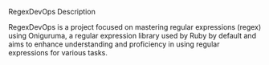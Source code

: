 RegexDevOps
Description

RegexDevOps is a project focused on mastering regular expressions (regex) using Oniguruma, a regular expression library used by Ruby by default and aims to enhance understanding and proficiency in using regular expressions for various tasks.
